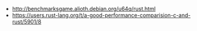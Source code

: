 - http://benchmarksgame.alioth.debian.org/u64q/rust.html
- https://users.rust-lang.org/t/a-good-performance-comparision-c-and-rust/5901/8

